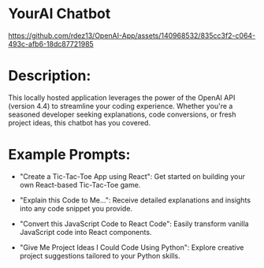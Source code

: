 # YourAI Chatbot
https://github.com/rdez13/OpenAI-App/assets/140968532/835cc3f2-c064-493c-afb6-18dc87721985

# Description:
This locally hosted application leverages the power of the OpenAI API (version 4.4) to streamline your coding experience. Whether you're a seasoned developer seeking explanations, code conversions, or fresh project ideas, this chatbot has you covered.


# Example Prompts:

- "Create a Tic-Tac-Toe App using React": Get started on building your own React-based Tic-Tac-Toe game.

- "Explain this Code to Me...": Receive detailed explanations and insights into any code snippet you provide.

- "Convert this JavaScript Code to React Code": Easily transform vanilla JavaScript code into React components.

- "Give Me Project Ideas I Could Code Using Python": Explore creative project suggestions tailored to your Python skills.











